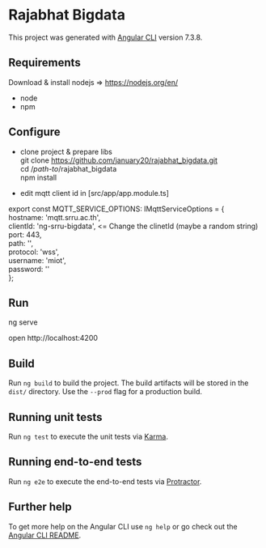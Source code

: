 # Rajabhat Bigdata

This project was generated with [Angular CLI](https://github.com/angular/angular-cli) version 7.3.8.

## Requirements  

Download & install nodejs => https://nodejs.org/en/ 
 - node 
 - npm 

## Configure 
 - clone project & prepare libs <br>
 git clone https://github.com/january20/rajabhat_bigdata.git <br>
 cd /_path-to_/rajabhat_bigdata <br>
 npm install 

- edit mqtt client id  in [src/app/app.module.ts] 

export const MQTT_SERVICE_OPTIONS: IMqttServiceOptions = {<br>
  hostname: 'mqtt.srru.ac.th',<br>
  clientId: 'ng-srru-bigdata',  <= Change the clinetId (maybe a random string) <br>
  port: 443,<br>
  path: '',<br>
  protocol: 'wss',<br>
  username: 'miot',<br>
  password: '<passowrd>'<br>
};



## Run  

ng serve 

open http://localhost:4200 

## Build

Run `ng build` to build the project. The build artifacts will be stored in the `dist/` directory. Use the `--prod` flag for a production build.

## Running unit tests

Run `ng test` to execute the unit tests via [Karma](https://karma-runner.github.io).

## Running end-to-end tests

Run `ng e2e` to execute the end-to-end tests via [Protractor](http://www.protractortest.org/).

## Further help

To get more help on the Angular CLI use `ng help` or go check out the [Angular CLI README](https://github.com/angular/angular-cli/blob/master/README.md).
